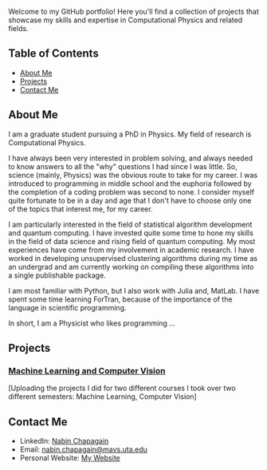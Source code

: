 Welcome to my GitHub portfolio! Here you'll find a collection of projects that showcase my skills and expertise in Computational Physics and related fields.

## Table of Contents
- [About Me](#about-me)
- [Projects](#projects)
- [Contact Me](#contact-me)

## About Me
I am a graduate student pursuing a PhD in Physics. My field of research is Computational Physics.

I have always been very interested in problem solving, and always needed to know answers to all the "why" questions I had since I was little. So, science (mainly, Physics) was the obvious route to take for my career. I was introduced to programming in middle school and the euphoria followed by the completion of a coding problem was second to none. I consider myself quite fortunate to be in a day and age that I don't have to choose only one of the topics that interest me, for my career. 

I am particularly interested in the field of statistical algorithm development and quantum computing. I have invested quite some time to hone my skills in the field of data science and rising field of quantum computing. My most experiences have come from my involvement in academic research. I have worked in developing unsupervised clustering algorithms during my time as an undergrad and am currently working on compiling these algorithms into a single publishable package.

I am most familiar with Python, but I also work with Julia and, MatLab. I have spent some time learning ForTran, because of the importance of the language in scientific programming. 

In short, I am a Physicist who likes programming ...

## Projects

### [Machine Learning and Computer Vision](https://github.com/theoneineed/MLandVision)
[Uploading the projects I did for two different courses I took over two different semesters: Machine Learning, Computer Vision]

<!-- 
#### Features:
- [Feature 1]
- [Feature 2]
- [Feature 3]

#### Technologies Used:
- [Technology 1]
- [Technology 2]
- [Technology 3]

#### Results:
[Summary of the results achieved in the project, including any metrics or evaluations.]

#### Demo:
[If applicable, provide a link to a demo or live version of the project.]

Repeat this further for more repositories
-->


## Contact Me
- LinkedIn: [Nabin Chapagain](https://www.linkedin.com/in/theoneineed/)
- Email: [nabin.chapagain@mavs.uta.edu](mailto:nabin.chapagain@mavs.uta.edu)
- Personal Website: [My Website](https://www.nabinchapagain.com.np)
